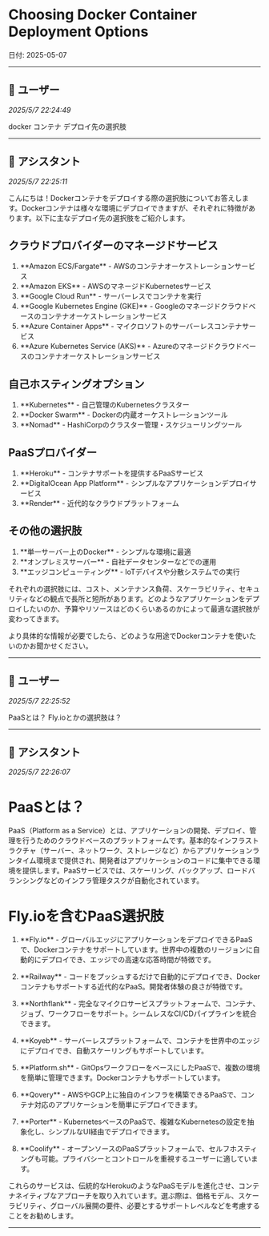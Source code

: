 # Choosing Docker Container Deployment Options

日付: 2025-05-07

---

## 👤 ユーザー
*2025/5/7 22:24:49*

docker コンテナ デプロイ先の選択肢

---

## 🤖 アシスタント
*2025/5/7 22:25:11*

こんにちは！Dockerコンテナをデプロイする際の選択肢についてお答えします。Dockerコンテナは様々な環境にデプロイできますが、それぞれに特徴があります。以下に主なデプロイ先の選択肢をご紹介します。

## クラウドプロバイダーのマネージドサービス

1. \*\*Amazon ECS/Fargate\*\* - AWSのコンテナオーケストレーションサービス
2. \*\*Amazon EKS\*\* - AWSのマネージドKubernetesサービス
3. \*\*Google Cloud Run\*\* - サーバーレスでコンテナを実行
4. \*\*Google Kubernetes Engine (GKE)\*\* - Googleのマネージドクラウドベースのコンテナオーケストレーションサービス
5. \*\*Azure Container Apps\*\* - マイクロソフトのサーバーレスコンテナサービス
6. \*\*Azure Kubernetes Service (AKS)\*\* - Azureのマネージドクラウドベースのコンテナオーケストレーションサービス

## 自己ホスティングオプション

1. \*\*Kubernetes\*\* - 自己管理のKubernetesクラスター
2. \*\*Docker Swarm\*\* - Dockerの内蔵オーケストレーションツール
3. \*\*Nomad\*\* - HashiCorpのクラスター管理・スケジューリングツール

## PaaSプロバイダー

1. \*\*Heroku\*\* - コンテナサポートを提供するPaaSサービス
2. \*\*DigitalOcean App Platform\*\* - シンプルなアプリケーションデプロイサービス
3. \*\*Render\*\* - 近代的なクラウドプラットフォーム

## その他の選択肢

1. \*\*単一サーバー上のDocker\*\* - シンプルな環境に最適
2. \*\*オンプレミスサーバー\*\* - 自社データセンターなどでの運用
3. \*\*エッジコンピューティング\*\* - IoTデバイスや分散システムでの実行

それぞれの選択肢には、コスト、メンテナンス負荷、スケーラビリティ、セキュリティなどの観点で長所と短所があります。どのようなアプリケーションをデプロイしたいのか、予算やリソースはどのくらいあるのかによって最適な選択肢が変わってきます。

より具体的な情報が必要でしたら、どのような用途でDockerコンテナを使いたいのかお聞かせください。

---

## 👤 ユーザー
*2025/5/7 22:25:52*

PaaSとは？ Fly.ioとかの選択肢は？

---

## 🤖 アシスタント
*2025/5/7 22:26:07*

# PaaSとは？

PaaS（Platform as a Service）とは、アプリケーションの開発、デプロイ、管理を行うためのクラウドベースのプラットフォームです。基本的なインフラストラクチャ（サーバー、ネットワーク、ストレージなど）からアプリケーションランタイム環境まで提供され、開発者はアプリケーションのコードに集中できる環境を提供します。PaaSサービスでは、スケーリング、バックアップ、ロードバランシングなどのインフラ管理タスクが自動化されています。

# Fly.ioを含むPaaS選択肢

1. \*\*Fly.io\*\* - グローバルエッジにアプリケーションをデプロイできるPaaSで、Dockerコンテナをサポートしています。世界中の複数のリージョンに自動的にデプロイでき、エッジでの高速な応答時間が特徴です。

2. \*\*Railway\*\* - コードをプッシュするだけで自動的にデプロイでき、Dockerコンテナもサポートする近代的なPaaS。開発者体験の良さが特徴です。

3. \*\*Northflank\*\* - 完全なマイクロサービスプラットフォームで、コンテナ、ジョブ、ワークフローをサポート。シームレスなCI/CDパイプラインを統合できます。

4. \*\*Koyeb\*\* - サーバーレスプラットフォームで、コンテナを世界中のエッジにデプロイでき、自動スケーリングもサポートしています。

5. \*\*Platform.sh\*\* - GitOpsワークフローをベースにしたPaaSで、複数の環境を簡単に管理できます。Dockerコンテナもサポートしています。

6. \*\*Qovery\*\* - AWSやGCP上に独自のインフラを構築できるPaaSで、コンテナ対応のアプリケーションを簡単にデプロイできます。

7. \*\*Porter\*\* - KubernetesベースのPaaSで、複雑なKubernetesの設定を抽象化し、シンプルなUI経由でデプロイできます。

8. \*\*Coolify\*\* - オープンソースのPaaSプラットフォームで、セルフホスティングも可能。プライバシーとコントロールを重視するユーザーに適しています。

これらのサービスは、伝統的なHerokuのようなPaaSモデルを進化させ、コンテナネイティブなアプローチを取り入れています。選ぶ際は、価格モデル、スケーラビリティ、グローバル展開の要件、必要とするサポートレベルなどを考慮することをお勧めします。

---
